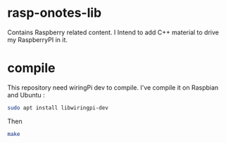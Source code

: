 # rasp-onotes-lib
Contains Raspberry related content. I Intend to add C++ material to drive my RaspberryPI in it.

# compile

This repository need wiringPi dev to compile. I've compile it on Raspbian and Ubuntu :

```sh
sudo apt install libwiringpi-dev
```

Then


```sh
make
```